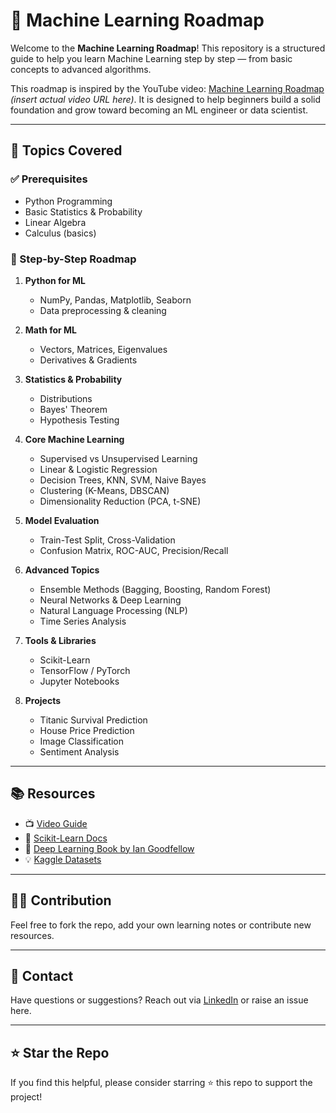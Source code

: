 # 🧠 Machine Learning Roadmap

Welcome to the **Machine Learning Roadmap**! This repository is a structured guide to help you learn Machine Learning step by step — from basic concepts to advanced algorithms.

This roadmap is inspired by the YouTube video: [Machine Learning Roadmap](https://www.youtube.com/results?search_query=machine+learning+krish+naik+playlist) *(insert actual video URL here)*. It is designed to help beginners build a solid foundation and grow toward becoming an ML engineer or data scientist.

---

## 📌 Topics Covered

### ✅ Prerequisites
- Python Programming
- Basic Statistics & Probability
- Linear Algebra
- Calculus (basics)

### 🚀 Step-by-Step Roadmap
1. **Python for ML**
   - NumPy, Pandas, Matplotlib, Seaborn
   - Data preprocessing & cleaning

2. **Math for ML**
   - Vectors, Matrices, Eigenvalues
   - Derivatives & Gradients

3. **Statistics & Probability**
   - Distributions
   - Bayes' Theorem
   - Hypothesis Testing

4. **Core Machine Learning**
   - Supervised vs Unsupervised Learning
   - Linear & Logistic Regression
   - Decision Trees, KNN, SVM, Naive Bayes
   - Clustering (K-Means, DBSCAN)
   - Dimensionality Reduction (PCA, t-SNE)

5. **Model Evaluation**
   - Train-Test Split, Cross-Validation
   - Confusion Matrix, ROC-AUC, Precision/Recall

6. **Advanced Topics**
   - Ensemble Methods (Bagging, Boosting, Random Forest)
   - Neural Networks & Deep Learning
   - Natural Language Processing (NLP)
   - Time Series Analysis

7. **Tools & Libraries**
   - Scikit-Learn
   - TensorFlow / PyTorch
   - Jupyter Notebooks

8. **Projects**
   - Titanic Survival Prediction
   - House Price Prediction
   - Image Classification
   - Sentiment Analysis

---

## 📚 Resources
- 📺 [Video Guide](https://www.youtube.com/watch?v=YOUR_VIDEO_LINK)
- 📘 [Scikit-Learn Docs](https://scikit-learn.org/)
- 📘 [Deep Learning Book by Ian Goodfellow](https://www.deeplearningbook.org/)
- 💡 [Kaggle Datasets](https://www.kaggle.com/datasets)

---

## 👨‍💻 Contribution
Feel free to fork the repo, add your own learning notes or contribute new resources.

---

## 📩 Contact
Have questions or suggestions? Reach out via [LinkedIn](www.linkedin.com/in/mohammed-sakib-hasan-50ab08362) or raise an issue here.

---

## ⭐️ Star the Repo
If you find this helpful, please consider starring ⭐️ this repo to support the project!
